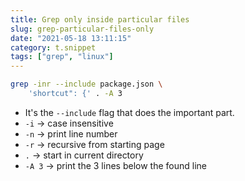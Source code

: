 ```yaml
---
title: Grep only inside particular files
slug: grep-particular-files-only
date: "2021-05-18 13:11:15"
category: t.snippet
tags: ["grep", "linux"]
---
```


```bash
grep -inr --include package.json \
    'shortcut": {' . -A 3
```

- It's the `--include` flag that does the important part.
- `-i` → case insensitive
- `-n` → print line number
- `-r` → recursive from starting page
- `.` → start in current directory
- `-A 3` → print the 3 lines below the found line
